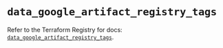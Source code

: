 # `data_google_artifact_registry_tags`

Refer to the Terraform Registry for docs: [`data_google_artifact_registry_tags`](https://registry.terraform.io/providers/hashicorp/google/6.49.0/docs/data-sources/artifact_registry_tags).
